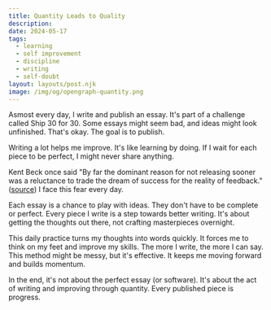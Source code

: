 ```yaml
---
title: Quantity Leads to Quality
description:
date: 2024-05-17
tags:
  - learning
  - self improvement
  - discipline
  - writing
  - self-doubt
layout: layouts/post.njk
image: /img/og/opengraph-quantity.png
---
```


Asmost every day, I write and publish an essay. It's part of a challenge called Ship 30 for 30. Some essays might seem bad, and ideas might look unfinished. That's okay. The goal is to publish.

Writing a lot helps me improve. It's like learning by doing. If I wait for each piece to be perfect, I might never share anything.

Kent Beck once said "By far the dominant reason for not releasing sooner was a reluctance to trade the dream of success for the reality of feedback." ([source](https://bit.ly/44IIZR1)) I face this fear every day.

Each essay is a chance to play with ideas. They don't have to be complete or perfect. Every piece I write is a step towards better writing. It's about getting the thoughts out there, not crafting masterpieces overnight.

This daily practice turns my thoughts into words quickly. It forces me to think on my feet and improve my skills. The more I write, the more I can say. This method might be messy, but it's effective. It keeps me moving forward and builds momentum.

In the end, it's not about the perfect essay (or software). It's about the act of writing and improving through quantity. Every published piece is progress.
